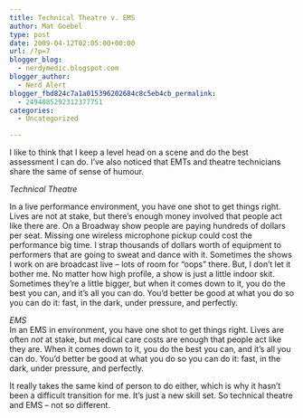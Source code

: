 ```yaml
---
title: Technical Theatre v. EMS
author: Mat Goebel
type: post
date: 2009-04-12T02:05:00+00:00
url: /?p=7
blogger_blog:
  - nerdymedic.blogspot.com
blogger_author:
  - Nerd_Alert
blogger_fbd824c7a1a015396202684c8c5eb4cb_permalink:
  - 2494085292312377751
categories:
  - Uncategorized

---
```

I like to think that I keep a level head on a scene and do the best assessment I can do. I&#8217;ve also noticed that EMTs and theatre technicians share the same of sense of humour.

<span style="font-style:italic;">Technical Theatre</span>
  
In a live performance environment, you have one shot to get things right. Lives are not at stake, but there&#8217;s enough money involved that people act like there are. On a Broadway show people are paying hundreds of dollars per seat. Missing one wireless microphone pickup could cost the performance big time. I strap thousands of dollars worth of equipment to performers that are going to sweat and dance with it. Sometimes the shows I work on are broadcast live &#8211; lots of room for &#8220;oops&#8221; there. But, I don&#8217;t let it bother me. No matter how high profile, a show is just a little indoor skit. Sometimes they&#8217;re a little bigger, but when it comes down to it, you do the best you can, and it&#8217;s all you can do. You&#8217;d better be good at what you do so you can do it: fast, in the dark, under pressure, and perfectly.

<span style="font-style:italic;">EMS<br /> </span>In an EMS in environment, you have one shot to get things right. Lives are often <span style="font-style:italic;">not</span> at stake, but medical care costs are enough that people act like they are. When it comes down to it, you do the best you can, and it&#8217;s all you can do. You&#8217;d better be good at what you do so you can do it: fast, in the dark, under pressure, and perfectly.

It really takes the same kind of person to do either, which is why it hasn&#8217;t been a difficult transition for me. It&#8217;s just a new skill set. So technical theatre and EMS &#8211; not so different.

<div class="blogger-post-footer">
  <img alt="" width="1" height="1" />
</div>